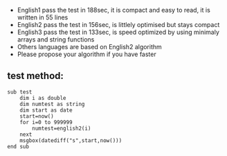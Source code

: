- English1 pass the test in 188sec, it is compact and easy to read, it is written in 55 lines
- English2 pass the test in 156sec, is littlely optimised but stays compact
- English3 pass the test in 133sec, is speed optimized by using minimaly arrays and string functions
- Others languages are based on English2 algorithm
- Please propose your algorithm if you have faster

## test method:
 
```
sub test
	dim i as double
	dim numtest as string
	dim start as date
	start=now()
	for i=0 to 999999
		numtest=english2(i)
	next
	msgbox(datediff("s",start,now()))
end sub
```
